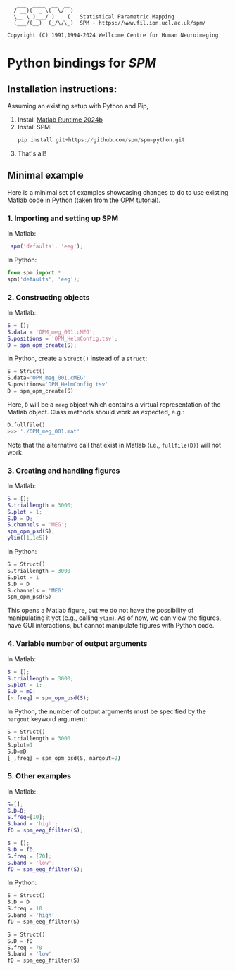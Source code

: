 ```
   ___  ____  __  __
  / __)(  _ \(  \/  )  
  \__ \ )___/ )    (   Statistical Parametric Mapping
  (___/(__)  (_/\/\_)  SPM - https://www.fil.ion.ucl.ac.uk/spm/
```

```
Copyright (C) 1991,1994-2024 Wellcome Centre for Human Neuroimaging
```

# Python bindings for _SPM_

## Installation instructions: 
Assuming an existing setup with Python and Pip, 
1. Install [Matlab Runtime 2024b](https://uk.mathworks.com/products/compiler/matlab-runtime.html) 
2. Install SPM:
   ```python
   pip install git+https://github.com/spm/spm-python.git
   ```
3. That's all!

## Minimal example
Here is a minimal set of examples showcasing changes to do to use existing Matlab code in Python (taken from the [OPM tutorial](https://www.fil.ion.ucl.ac.uk/spm/docs/tutorials/opm/evoked/)).

### 1. Importing and setting up SPM
In Matlab:
```Matlab
 spm('defaults', 'eeg');
```
In Python: 
```Python
from spm import *
spm('defaults', 'eeg');
```

### 2. Constructing objects
In Matlab: 
```Matlab
S = [];
S.data = 'OPM_meg_001.cMEG';
S.positions = 'OPM_HelmConfig.tsv';
D = spm_opm_create(S);
```
In Python, create a `Struct()` instead of a `struct`:
```Python
S = Struct()
S.data='OPM_meg_001.cMEG'
S.positions='OPM_HelmConfig.tsv'
D = spm_opm_create(S)
```
Here, `D` will be a `meeg` object which contains a virtual representation of the Matlab object. Class methods should work as expected, e.g.:
```Python
D.fullfile()
>>> './OPM_meg_001.mat'
```
Note that the alternative call that exist in Matlab (i.e., `fullfile(D)`) will not work.  

### 3. Creating and handling figures
In Matlab: 
```Matlab
S = [];
S.triallength = 3000; 
S.plot = 1;
S.D = D;
S.channels = 'MEG';
spm_opm_psd(S);
ylim([1,1e5])
```
In Python:
```Python
S = Struct()
S.triallength = 3000
S.plot = 1
S.D = D
S.channels = 'MEG'
spm_opm_psd(S)
```
This opens a Matlab figure, but we do not have the possibility of manipulating it yet (e.g., calling `ylim`). As of now, we can view the figures, have GUI interactions, but cannot manipulate figures with Python code.

### 4. Variable number of output arguments
In Matlab:
```Matlab
S = [];
S.triallength = 3000; 
S.plot = 1;
S.D = mD;
[~,freq] = spm_opm_psd(S);
```
In Python, the number of output arguments must be specified by the `nargout` keyword argument:
```Python
S = Struct()
S.triallength = 3000
S.plot=1
S.D=mD
[_,freq] = spm_opm_psd(S, nargout=2)
```

### 5. Other examples 
In Matlab:
```Matlab 
S=[];
S.D=D;
S.freq=[10];
S.band = 'high';
fD = spm_eeg_ffilter(S);

S = [];
S.D = fD;
S.freq = [70];
S.band = 'low';
fD = spm_eeg_ffilter(S);
```
In Python: 
```Python
S = Struct()
S.D = D
S.freq = 10
S.band = 'high'
fD = spm_eeg_ffilter(S)

S = Struct()
S.D = fD
S.freq = 70
S.band = 'low'
fD = spm_eeg_ffilter(S)
```
